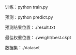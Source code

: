 训练：python train.py

预测：python predict.py

预测结果位置：./result.txt

最佳权重位置：./weight/best.ckpt

数据集：./dataset 


